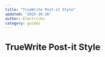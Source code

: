 ```yaml
---
title: "TrueWrite Post-it Style"
updated: "2025-10-26"
author: Electricks
category: guides
---
```


# TrueWrite Post-it Style


